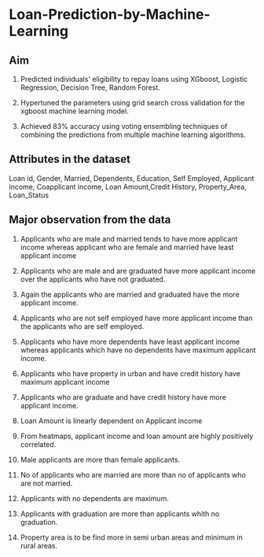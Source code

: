 # Loan-Prediction-by-Machine-Learning

## Aim
1. Predicted individuals' eligibility to repay loans using  XGboost, Logistic Regression, Decision Tree, Random Forest.

2. Hypertuned the parameters using grid search cross validation for the xgboost machine learning model.

3. Achieved 83% accuracy using voting ensembling techniques of combining the predictions from multiple machine learning algorithms.

## Attributes in the dataset
Loan id, Gender, Married, Dependents, Education, Self Employed, Applicant income, Coapplicant income, Loan Amount,Credit History, Property_Area, Loan_Status

## Major observation from the data
1. Applicants who are male and married tends to have more applicant income whereas applicant who are female and married have least applicant income

2. Applicants who are male and are graduated have more applicant income over the applicants who have not graduated.

3. Again the applicants who are married and graduated have the more applicant income.

4. Applicants who are not self employed have more applicant income than the applicants who are self employed.

5. Applicants who have more dependents have least applicant income whereas applicants which have no dependents have maximum applicant income.

6. Applicants who have property in urban and have credit history have maximum applicant income

7. Applicants who are graduate and have credit history have more applicant income.

8. Loan Amount is linearly dependent on Applicant income

9. From heatmaps, applicant income and loan amount are highly positively correlated.

10. Male applicants are more than female applicants.

11. No of applicants who are married are more than no of applicants who are not married.

12. Applicants with no dependents are maximum.

13. Applicants with graduation are more than applicants whith no graduation.

14. Property area is to be find more in semi urban areas and minimum in rural areas.
